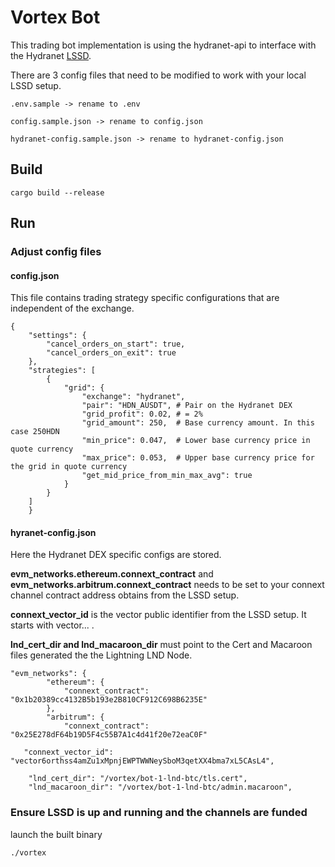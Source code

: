 # Vortex Bot

This trading bot implementation is using the hydranet-api to interface with the Hydranet [LSSD](https://github.com/hydra-net/hydranet-lssd).

There are 3 config files that need to be modified to work with your local LSSD setup.
```
.env.sample -> rename to .env

config.sample.json -> rename to config.json

hydranet-config.sample.json -> rename to hydranet-config.json
```


## Build

```
cargo build --release
```

## Run

### Adjust config files

#### config.json
This file contains trading strategy specific configurations that are independent of the exchange.


```
{
    "settings": {
        "cancel_orders_on_start": true,
        "cancel_orders_on_exit": true
    },
    "strategies": [
        {
            "grid": {
                "exchange": "hydranet", 
                "pair": "HDN_AUSDT", # Pair on the Hydranet DEX
                "grid_profit": 0.02, # = 2%
                "grid_amount": 250,  # Base currency amount. In this case 250HDN
                "min_price": 0.047,  # Lower base currency price in quote currency
                "max_price": 0.053,  # Upper base currency price for the grid in quote currency
                "get_mid_price_from_min_max_avg": true
            }
        } 
    ]
    }
```

#### hyranet-config.json
Here the Hydranet DEX specific configs are stored.

**evm_networks.ethereum.connext_contract** and **evm_networks.arbitrum.connext_contract** needs to be set to your connext channel contract address obtains from the LSSD setup.

**connext_vector_id** is the vector public identifier from the LSSD setup. It starts with vector... .

**lnd_cert_dir and lnd_macaroon_dir** must point to the Cert and Macaroon files generated the the Lightning LND Node.

```
"evm_networks": {
        "ethereum": {
            "connext_contract": "0x1b20389cc4132B5b193e2B810CF912C698B6235E" 
        },
        "arbitrum": {
            "connext_contract": "0x25E278dF64b19D5F4c55B7A1c4d41f20e72eaC0F"
       
   "connext_vector_id": "vector6orthss4amZu1xMpnjEWPTWWNeySboM3qetXX4bma7xL5CAsL4",       

    "lnd_cert_dir": "/vortex/bot-1-lnd-btc/tls.cert",
    "lnd_macaroon_dir": "/vortex/bot-1-lnd-btc/admin.macaroon",
```

### Ensure LSSD is up and running and the channels are funded

launch the built binary
```
./vortex
```

